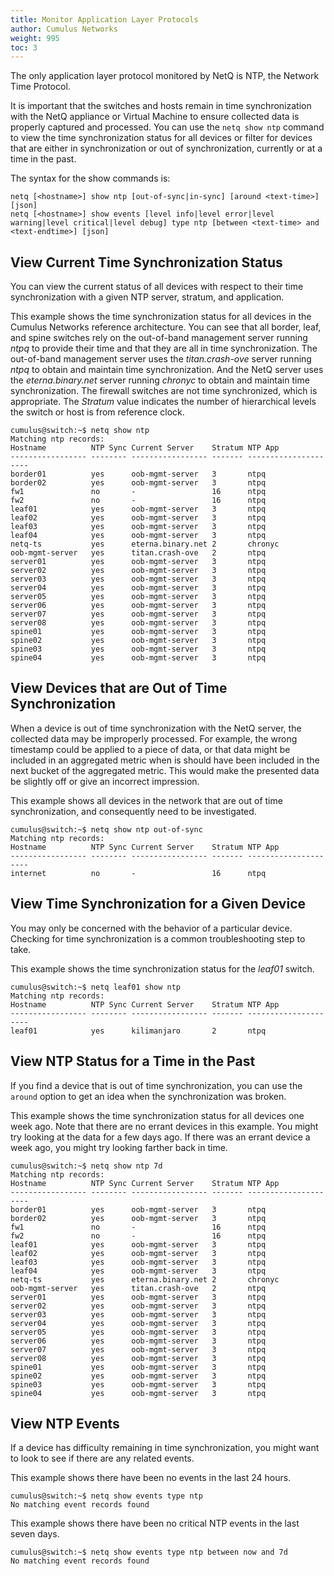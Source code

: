 ```yaml
---
title: Monitor Application Layer Protocols
author: Cumulus Networks
weight: 995
toc: 3
---
```

The only application layer protocol monitored by NetQ is NTP, the Network Time Protocol.

It is important that the switches and hosts remain in time synchronization with the NetQ appliance or Virtual Machine to ensure collected data is properly captured and processed. You can use the `netq show ntp` command to view the time synchronization status for all devices or filter for devices that are either in synchronization or out of synchronization, currently or at a time in the past.

The syntax for the show commands is:

```
netq [<hostname>] show ntp [out-of-sync|in-sync] [around <text-time>] [json]
netq [<hostname>] show events [level info|level error|level warning|level critical|level debug] type ntp [between <text-time> and <text-endtime>] [json]
```

## View Current Time Synchronization Status

You can view the current status of all devices with respect to their time synchronization with a given NTP server, stratum, and application.

This example shows the time synchronization status for all devices in the Cumulus Networks reference architecture. You can see that all border, leaf, and spine switches rely on the out-of-band management server running *ntpq* to provide their time and that they are all in time synchronization. The out-of-band management server uses the *titan.crash-ove* server running *ntpq* to obtain and maintain time synchronization. And the NetQ server uses the *eterna.binary.net* server running *chronyc* to obtain and maintain time synchronization. The firewall switches are not time synchronized, which is appropriate. The *Stratum* value indicates the number of hierarchical levels the switch or host is from reference clock.

```
cumulus@switch:~$ netq show ntp
Matching ntp records:
Hostname          NTP Sync Current Server    Stratum NTP App
----------------- -------- ----------------- ------- ---------------------
border01          yes      oob-mgmt-server   3       ntpq
border02          yes      oob-mgmt-server   3       ntpq
fw1               no       -                 16      ntpq
fw2               no       -                 16      ntpq
leaf01            yes      oob-mgmt-server   3       ntpq
leaf02            yes      oob-mgmt-server   3       ntpq
leaf03            yes      oob-mgmt-server   3       ntpq
leaf04            yes      oob-mgmt-server   3       ntpq
netq-ts           yes      eterna.binary.net 2       chronyc
oob-mgmt-server   yes      titan.crash-ove   2       ntpq
server01          yes      oob-mgmt-server   3       ntpq
server02          yes      oob-mgmt-server   3       ntpq
server03          yes      oob-mgmt-server   3       ntpq
server04          yes      oob-mgmt-server   3       ntpq
server05          yes      oob-mgmt-server   3       ntpq
server06          yes      oob-mgmt-server   3       ntpq
server07          yes      oob-mgmt-server   3       ntpq
server08          yes      oob-mgmt-server   3       ntpq
spine01           yes      oob-mgmt-server   3       ntpq
spine02           yes      oob-mgmt-server   3       ntpq
spine03           yes      oob-mgmt-server   3       ntpq
spine04           yes      oob-mgmt-server   3       ntpq
```

## View Devices that are Out of Time Synchronization

When a device is out of time synchronization with the NetQ server, the collected data may be improperly processed. For example, the wrong timestamp could be applied to a piece of data, or that data might be included in an aggregated metric when is should have been included in the next bucket of the aggregated metric. This would make the presented data be slightly off or give an incorrect impression.

This example shows all devices in the network that are out of time synchronization, and consequently need to be investigated.

```
cumulus@switch:~$ netq show ntp out-of-sync
Matching ntp records:
Hostname          NTP Sync Current Server    Stratum NTP App
----------------- -------- ----------------- ------- ---------------------
internet          no       -                 16      ntpq
```

## View Time Synchronization for a Given Device

You may only be concerned with the behavior of a particular device. Checking for time synchronization is a common troubleshooting step to take.

This example shows the time synchronization status for the *leaf01* switch.

```
cumulus@switch:~$ netq leaf01 show ntp
Matching ntp records:
Hostname          NTP Sync Current Server    Stratum NTP App
----------------- -------- ----------------- ------- ---------------------
leaf01            yes      kilimanjaro       2       ntpq
```

## View NTP Status for a Time in the Past

If you find a device that is out of time synchronization, you can use the `around` option to get an idea when the synchronization was broken.

This example shows the time synchronization status for all devices one week ago. Note that there are no errant devices in this example. You might try looking at the data for a few days ago. If there was an errant device a week ago, you might try looking farther back in time.

```
cumulus@switch:~$ netq show ntp 7d
Matching ntp records:
Hostname          NTP Sync Current Server    Stratum NTP App
----------------- -------- ----------------- ------- ---------------------
border01          yes      oob-mgmt-server   3       ntpq
border02          yes      oob-mgmt-server   3       ntpq
fw1               no       -                 16      ntpq
fw2               no       -                 16      ntpq
leaf01            yes      oob-mgmt-server   3       ntpq
leaf02            yes      oob-mgmt-server   3       ntpq
leaf03            yes      oob-mgmt-server   3       ntpq
leaf04            yes      oob-mgmt-server   3       ntpq
netq-ts           yes      eterna.binary.net 2       chronyc
oob-mgmt-server   yes      titan.crash-ove   2       ntpq
server01          yes      oob-mgmt-server   3       ntpq
server02          yes      oob-mgmt-server   3       ntpq
server03          yes      oob-mgmt-server   3       ntpq
server04          yes      oob-mgmt-server   3       ntpq
server05          yes      oob-mgmt-server   3       ntpq
server06          yes      oob-mgmt-server   3       ntpq
server07          yes      oob-mgmt-server   3       ntpq
server08          yes      oob-mgmt-server   3       ntpq
spine01           yes      oob-mgmt-server   3       ntpq
spine02           yes      oob-mgmt-server   3       ntpq
spine03           yes      oob-mgmt-server   3       ntpq
spine04           yes      oob-mgmt-server   3       ntpq
```

## View NTP Events

If a device has difficulty remaining in time synchronization, you might want to look to see if there are any related events.

This example shows there have been no events in the last 24 hours.

```
cumulus@switch:~$ netq show events type ntp
No matching event records found
```

This example shows there have been no critical NTP events in the last seven days.

```
cumulus@switch:~$ netq show events type ntp between now and 7d
No matching event records found
```
